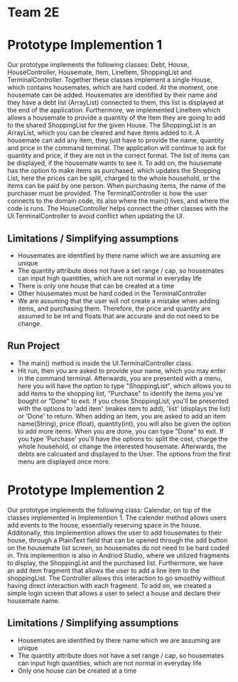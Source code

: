 # Team 2E
# Prototype Implemention 1
Our prototype implements the following classes: Debt, House, HouseController, Housemate, Item, LineItem, ShoppingList and TerminalController. Together these classes implement a single House, which contains housemates, which are hard coded. At the moment, one housemate can be added. Housemates are identified by their name and they have a debt list (ArrayList) connected to them, this list is displayed at the end of the application. Furthermore, we implemented LineItem which allows a housemate to provide a quantity of the Item they are going to add to the shared ShoppingList for the given House. The ShoppingList is an ArrayList, which you can be cleared and have items added to it. A housemate can add any item, they just have to provide the name, quantity and price in the command terminal. The application will continue to ask for quantity and price, if they are not in the correct format. The list of items can be displayed, if the housemate wants to see it. To add on, the housemate has the option to make items as purchased, which updates the Shopping List, here the prices can be split, charged to the whole household, or the items can be paid by one person. When purchasing items, the name of the purchaser must be provided. The TerminalController is how the user connects to the domain code, its also where the main() lives, and where the code is runs. The HouseController helps connect the other classes with the UI.TerminalController to avoid conflict when updating the UI.

## Limitations / Simplifying assumptions
* Housemates are identified by there name which we are assuming are unique
* The quantity attribute does not have a set range / cap, so housemates can input high quantities, which are not normal in everyday life
* There is only one house that can be created at a time
* Other housemates must be hard coded in the TerminalController
* We are assuming that the user will not create a mistake when adding items, and purchasing them. Therefore, the price and quantity are assumed to be int and floats that are accurate and do not need to be change.



## Run Project
* The main() method is inside the UI.TerminalController class. 
* Hit run, then you are asked to provide your name, which you may enter in the command terminal. Afterwards, you are presented with a menu, here you will have the option to type "ShoppingList", which allows you to add items to the shopping list, "Purchase" to identify the items you've bought or "Done" to exit. If you chose ShoppingList, you'll be presented with the options to 'add item' (makes item to add), 'list' (displays the list) or 'Done' to return. When adding an item, you are asked to add an item name(String), price (float), quantity(int), you will also be given the option to add more items. When you are done, you can type "Done" to exit. If you type 'Purchase' you'll have the options to: split the cost, charge the whole household, or change the interested housemate. Afterwards, the debts are calcuated and displayed to the User. The options from the first menu are displayed once more.

# Prototype Implemention 2
Our prototype implements the following class: Calendar, on top of the classes implemented in Implemention 1. The calender method allows users add events to the house, essentially reserving space in the house. Additonally, this Implemention allows the user to add housemates to their house, through a PlainText field that can be opened through the add button on the housemate list screen, so housemates do not need to be hard coded in. This implemention is also in Andriod Studio, where we utilized fragments to display, the ShoppingList and the purchased list. Furthermore, we have an add item fragment that allows the user to add a line item to the shoppingList. The Controller allows this interaction to go smoothly without having direct interaction with each fragment. To add on, we created a simple login screen that allows a user to select a house and declare their housemate name.


## Limitations / Simplifying assumptions
* Housemates are identified by there name which we are assuming are unique
* The quantity attribute does not have a set range / cap, so housemates can input high quantities, which are not normal in everyday life
* Only one house can be created at a time

